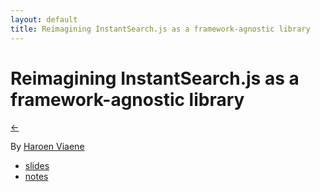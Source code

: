 ```yaml
---
layout: default
title: Reimagining InstantSearch.js as a framework-agnostic library
---
```


# Reimagining InstantSearch.js as a framework-agnostic library

[←](../..)

By [Haroen Viaene](https://haroen.me)

* [slides](https://www.icloud.com/keynote/0VBnFSWbEVE6RpB_PyRJUWfmw#reimagining_instantsearch)
* [notes](notes)
